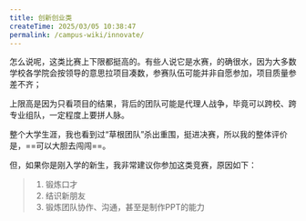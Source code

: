 ```yaml
---
title: 创新创业类
createTime: 2025/03/05 10:38:47
permalink: /campus-wiki/innovate/
---
```


怎么说呢，这类比赛上下限都挺高的。有些人说它是水赛，的确很水，因为大多数学校各学院会按领导的意思拉项目凑数，参赛队伍可能并非自愿参加，项目质量参差不齐；

上限高是因为只看项目的结果，背后的团队可能是代理人战争，毕竟可以跨校、跨专业组队，一定程度上要拼人脉。

整个大学生涯，我也看到过“草根团队”杀出重围，挺进决赛，所以我的整体评价是，==可以大胆去闯闯==。

但，如果你是刚入学的新生，我非常建议你参加这类竞赛，原因如下：

> 1. 锻炼口才
> 2. 结识新朋友
> 3. 锻炼团队协作、沟通，甚至是制作PPT的能力
